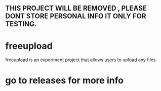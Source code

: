 ## THIS PROJECT WILL BE REMOVED , PLEASE DONT STORE PERSONAL INFO IT ONLY FOR TESTING.
# freeupload
freeupload is an experiment project that allows users to upload any files
# go to releases for more info
